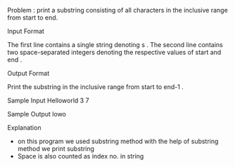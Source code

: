 Problem :  print a substring consisting of all characters in the inclusive range from  start to end.

Input Format

The first line contains a single string denoting  s .
The second line contains two space-separated integers denoting the respective values of start and end .


Output Format

Print the substring in the inclusive range from start to end-1 .

Sample Input
Helloworld
3 7

Sample Output
lowo

Explanation
* on this program we used substring method with the help of substring method we print substring
* Space is also counted as index no. in string 


